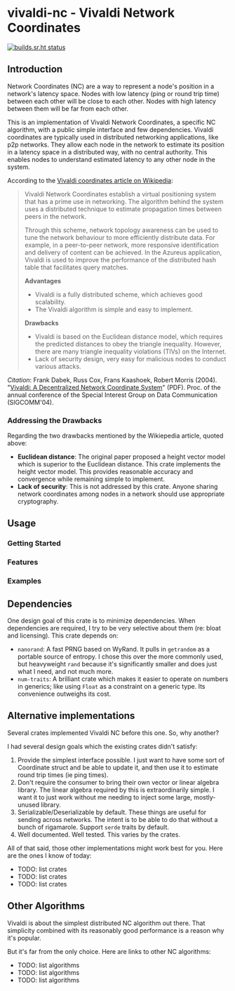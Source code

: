 # vivaldi-nc - Vivaldi Network Coordinates

[![builds.sr.ht status](https://builds.sr.ht/~swaits/vivaldi-nc.svg)](https://builds.sr.ht/~swaits/vivaldi-nc?)

## Introduction

Network Coordinates (NC) are a way to represent a node's position in a network's
latency space. Nodes with low latency (ping or round trip time) between each
other will be close to each other. Nodes with high latency between them will be
far from each other.

This is an implementation of Vivaldi Network Coordinates, a specific NC
algorithm, with a public simple interface and few dependencies. Vivaldi
coordinates are typically used in distributed networking applications, like p2p
networks. They allow each node in the network to estimate its position in a
latency space in a distributed way, with no central authority. This enables
nodes to understand estimated latency to any other node in the system.

According to the [Vivaldi coordinates article on Wikipedia](https://en.wikipedia.org/wiki/Vivaldi_coordinates):

> Vivaldi Network Coordinates establish a virtual positioning system that
> has a prime use in networking. The algorithm behind the system uses a
> distributed technique to estimate propagation times between peers in the
> network.
> 
> Through this scheme, network topology awareness can be used to tune the
> network behaviour to more efficiently distribute data. For example, in a
> peer-to-peer network, more responsive identification and delivery of content
> can be achieved. In the Azureus application, Vivaldi is used to improve the
> performance of the distributed hash table that facilitates query matches. 
> 
> **Advantages**
> 
> - Vivaldi is a fully distributed scheme, which achieves good scalability.
> - The Vivaldi algorithm is simple and easy to implement.
> 
> **Drawbacks**
> 
> - Vivaldi is based on the Euclidean distance model, which requires the
>   predicted distances to obey the triangle inequality. However, there are
>   many triangle inequality violations (TIVs) on the Internet.
> - Lack of security design, very easy for malicious nodes to conduct various
>   attacks.

*Citation*: Frank Dabek, Russ Cox, Frans Kaashoek, Robert Morris (2004).
"[Vivaldi: A Decentralized Network Coordinate System](http://conferences.sigcomm.org/sigcomm/2004/papers/p426-dabek111111.pdf)" (PDF).
Proc. of the annual conference of the Special Interest Group on Data Communication (SIGCOMM'04).

### Addressing the Drawbacks

Regarding the two drawbacks mentioned by the Wikiepedia article, quoted above:

- **Euclidean distance**: The original paper proposed a height vector model
  which is superior to the Euclidean distance. This crate implements the height
  vector model. This provides reasonable accuracy and convergence while
  remaining simple to implement.
- **Lack of security**: This is not addressed by this crate. Anyone sharing
  network coordinates among nodes in a network should use appropriate
  cryptography.

## Usage

### Getting Started

### Features

### Examples

## Dependencies

One design goal of this crate is to minimize dependencies. When dependencies
are required, I try to be very selective about them (re: bloat and licensing).
This crate depends on:

- `nanorand`: A fast PRNG based on WyRand. It pulls in `getrandom` as a
  portable source of entropy. I chose this over the more commonly used, but
  heavyweight `rand` because it's significantly smaller and does just what I
  need, and not much more.
- `num-traits`: A brilliant crate which makes it easier to operate on numbers
  in generics; like using `Float` as a constraint on a generic type. Its
  convenience outweighs its cost.

## Alternative implementations

Several crates implemented Vivaldi NC before this one. So, why another?

I had several design goals which the existing crates didn't satisfy:

1. Provide the simplest interface possible. I just want to have some sort of
   Coordinate struct and be able to update it, and then use it to estimate
   round trip times (ie ping times).
2. Don't require the consumer to bring their own vector or linear algebra
   library. The linear algebra required by this is extraordinarily simple. I
   want it to just work without me needing to inject some large, mostly-unused
   library.
3. Serializable/Deserializable by default. These things are useful for sending
   across networks. The intent is to be able to do that without a bunch of
   rigamarole. Support `serde` traits by default.
4. Well documented. Well tested. This varies by the crates.

All of that said, those other implementations might work best for you. Here are
the ones I know of today:

- TODO: list crates
- TODO: list crates
- TODO: list crates

## Other Algorithms

Vivaldi is about the simplest distributed NC algorithm out there. That
simplicity combined with its reasonably good performance is a reason why it's
popular.

But it's far from the only choice. Here are links to other NC algorithms:

- TODO: list algorithms
- TODO: list algorithms
- TODO: list algorithms
